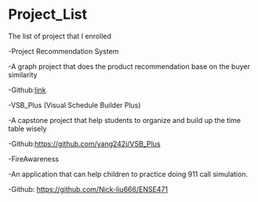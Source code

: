 # Project_List
The list of project that I enrolled

-Project Recommendation System

-A graph project that does the product recommendation base on the buyer similarity

-Github:[link](https://github.com/Nick-liu666/496_project_code/tree/main)


-VSB_Plus (Visual Schedule Builder Plus)

-A capstone project that help students to organize and build up the time table wisely

-Github:https://github.com/yang242j/VSB_Plus


-FireAwareness

-An application that can help children to practice doing 911 call simulation.

-Github:
https://github.com/Nick-liu666/ENSE471


